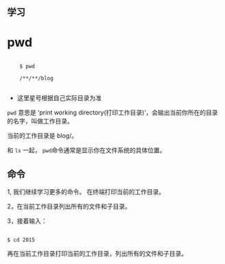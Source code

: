 学习
---

# **pwd** #

```

	$ pwd
	
	/**/**/blog
	

```
* 这里星号根据自己实际目录为准

``pwd`` 意思是 ‘print working directory(打印工作目录)’，会输出当前你所在的目录的名字，叫做工作目录。

当前的工作目录是 blog/。

和 ``ls`` 一起， ``pwd``命令通常是显示你在文件系统的具体位置。


命令
---

  1, 我们继续学习更多的命令。 在终端打印当前的工作目录。
  
  2，在当前工作目录列出所有的文件和子目录。
  
  3，接着输入：
  
  ```
  
  $ cd 2015
  
  ```
  
  再在当前工作目录打印当前的工作目录，列出所有的文件和子目录。